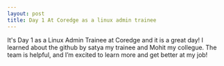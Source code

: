 ```yaml
---
layout: post
title: Day 1 At Coredge as a linux admin trainee
---
```


It's Day 1 as a Linux Admin Trainee at Coredge and it is a great day!
I learned about the github by satya my trainee and Mohit my collegue. 
The team is helpful, and I’m excited to learn more and get better at my job!
